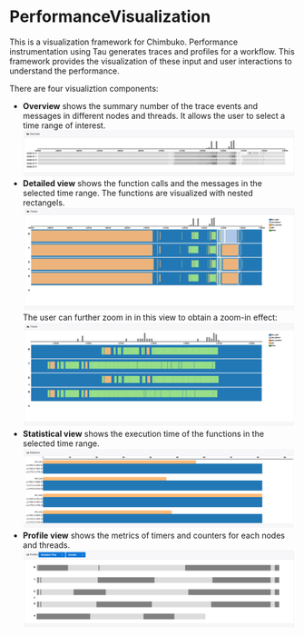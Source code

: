 # PerformanceVisualization
This is a visualization framework for Chimbuko. Performance instrumentation using Tau generates traces and profiles for a workflow. This framework provides the visualization of these input and user interactions to understand the performance.

There are four visualiztion components:
* **Overview** shows the summary number of the trace events and messages in different nodes and threads. It allows the user to select a time range of interest.
![alt text](https://github.com/CODARcode/PerformanceVisualization/blob/master/snapshots/overview.png "Overview")
* **Detailed view** shows the function calls and the messages in the selected time range. The functions are visualized with nested rectangels. 
![alt text](https://github.com/CODARcode/PerformanceVisualization/blob/master/snapshots/traces.png "Detailed trace events")
The user can further zoom in in this view to obtain a zoom-in effect:
![alt text](https://github.com/CODARcode/PerformanceVisualization/blob/master/snapshots/traces_details.png "Zoom-in trace events")
* **Statistical view** shows the execution time of the functions in the selected time range.
![alt text](https://github.com/CODARcode/PerformanceVisualization/blob/master/snapshots/statistics.png "Statistics")
* **Profile view** shows the metrics of timers and counters for each nodes and threads.
![alt text](https://github.com/CODARcode/PerformanceVisualization/blob/master/snapshots/profiles.png "Profiles")
